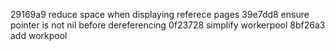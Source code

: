 29169a9 reduce space when displaying referece pages
39e7dd8 ensure pointer is not nil before dereferencing
0f23728 simplify workerpool
8bf26a3 add workpool
